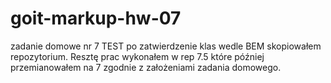 # goit-markup-hw-07
zadanie domowe nr 7 TEST
po zatwierdzenie klas wedle BEM skopiowałem repozytorium. Resztę prac wykonałem w rep 7.5 które później przemianowałem na 7 zgodnie z założeniami zadania domowego.
